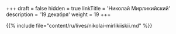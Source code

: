 +++
draft = false
hidden = true
linkTitle = 'Николай Мирликийский'
description = '19 декабря'
weight = 19
+++

{{% include file="content/ru/lives/nikolai-mirlikiiskii.md" %}}

